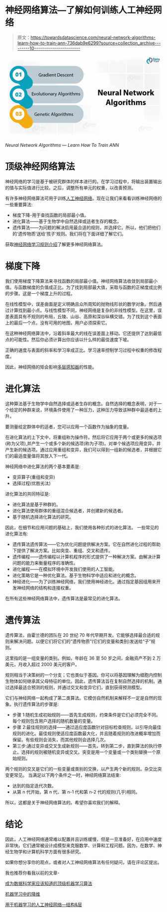 # 神经网络算法—了解如何训练人工神经网络

> 原文：<https://towardsdatascience.com/neural-network-algorithms-learn-how-to-train-ann-736dab9e6299?source=collection_archive---------10----------------------->

![](img/1a52fa35466699df0be961cb9d16d377.png)

*Neural Network Algorithms — Learn How To Train ANN*

# 顶级神经网络算法

神经网络的学习是基于被研究群体的样本进行的。在学习过程中，将输出装置输出的值与实际值进行比较。之后，调整所有单元的权重，以改善预测。

有许多神经网络算法可用于训练[人工神经网络](http://data-flair.training/blogs/artificial-neural-network/)。现在让我们来看看训练神经网络的一些重要算法:

*   梯度下降-用于查找函数的局部最小值。
*   进化算法——基于生物学中自然选择或适者生存的概念。
*   遗传算法——为问题的解决启用最合适的规则，并选择它。所以，他们把他们的‘遗传物质’送给‘孩子’规则。我们将在下面详细了解它们。

获取[神经网络学习规则介绍](http://data-flair.training/blogs/learning-rules-in-neural-network/)了解更多神经网络算法。

# 梯度下降

我们使用梯度下降算法来寻找函数的局部最小值。神经网络算法收敛到局部最小值。与函数梯度的负值成正比。为了找到局部最大值，采取与函数的正梯度成比例的步骤。这是一个梯度上升的过程。

在线性模型中，误差曲面是定义明确且众所周知的抛物线形状的数学对象。然后通过计算找到最小点。与线性模型不同，神经网络是复杂的非线性模型。在这里，误差表面具有不规则的布局，丘陵、山谷、高原和深谷纵横交错。为了找到这个表面上的最后一个点，没有可用的地图，用户必须探索它。

在这种神经网络算法中，沿着斜率最大的线在误差面上移动。它还提供了达到最低点的可能性。然后你必须计算出你应该以什么样的最佳速度下坡。

正确的速度与表面的斜率和学习率成正比。学习速率控制学习过程中权重的修改程度。

因此，神经网络的矩会影响[多层感知器](http://data-flair.training/blogs/artificial-neural-network-model/)的性能。

# 进化算法

这种算法基于生物学中自然选择或适者生存的概念。自然选择的概念表明，对于一个给定的种群来说，环境条件使用了一种压力，这种压力导致该种群中最适者的上升。

要测量给定群体中的适者，您可以应用一个函数作为抽象的度量。

在进化算法的上下文中，将重组称为操作符。然后将它应用于两个或更多的候选项(称为父项),并产生一个或多个新的候选项(称为子项)。对单个候选项应用变异，并产生新的候选项。通过应用重组和变异，我们可以得到一组新的候选者，并根据它们的最适度量值将其放入下一代。

神经网络中进化算法的两个基本要素是:

*   变异算子(重组和变异)
*   选择过程(优胜劣汰)

进化算法的共同特征是:

*   进化算法是基于种群的。
*   进化算法使用群体的重组混合候选者，并创建新的候选者。
*   基于随机选择进化算法的研究。

因此，在细节和应用问题的基础上，我们使用各种形式的进化算法。
一些常见的进化算法有:

*   遗传算法遗传算法——它为优化问题提供解决方案。它在自然进化过程的帮助下提供了解决方案。比如突变、重组、交叉和遗传。
*   遗传编程——遗传编程以计算机程序的形式提供了一种解决方案。由解决计算问题的能力来衡量程序的准确性。
*   进化编程——在模拟环境中开发我们使用的人工智能。
*   进化策略它是一种优化算法。基于生物科学中适应和进化的概念。
*   神经进化——为了训练神经网络，我们使用神经进化。通过指定基因组用来开发神经网络的结构和连接权重。

在所有这些神经网络算法中，遗传算法是最常见的进化算法。

# 遗传算法

遗传算法，由霍兰德的团队在 20 世纪 70 年代早期开发。它能够选择最合适的规则来解决问题。以便它们将它们的“遗传物质”(它们的变量和类别)发送给“子”规则。

这里指的是一组变量的类别。例如，年龄在 36 至 50 岁之间，金融资产不到 2 万美元，月收入超过 2000 美元的客户。

规则相当于决策树的一个分支；它也类似于基因。你可以将基因理解为细胞内控制生物体如何继承其父母特征的单位。因此，遗传算法旨在复制自然选择的机制。通过选择最适合预测的规则，并通过交叉和变异它们，直到获得预测模型。

它们与神经网络一起构成了第二类算法。它模仿自然机制来解释不一定是自然的现象。执行遗传算法的步骤是:

*   步骤 1:随机生成初始规则——首先生成规则，约束条件是它们必须完全不同。每个规则包含用户选择的随机数量的变量。
*   步骤 2:最佳规则的选择——通过适应度函数针对目标检查规则，以引导向最佳规则的进化。最佳规则使适应度函数最大化，并且随着规则的改进概率增加而保留。有些规则会消失，而其他规则会选择几次。
*   第三步:通过变异或交叉生成新规则——首先，转到第二步，直到算法的执行停止。选择的规则被随机变异或交叉。突变是用一个变量或一个类别替换一个原始规则。

两个规则的交叉是它们的一些变量或类别的交换，以产生两个新的规则。杂交比突变更常见。
当满足以下两个条件之一时，神经网络算法结束:

*   达到的指定迭代次数。
*   从第 n 代开始，第 n 代、第 n-1 代和第 n-2 代的规则(几乎)相同。

所以，这都是关于神经网络算法的。希望你喜欢我们的解释。

# 结论

因此，人工神经网络通常难以配置并且训练缓慢，但是一旦准备好，在应用中速度非常快。它们通常被设计成模型来克服数学、计算和工程问题。因为，在数学、神经生物学和计算机科学方面有很多研究。

如果你想分享你的观点，或者对人工神经网络算法有任何疑问，请在评论区提出。

我也推荐你看我以前的文章-

[成为数据科学家应该知道的顶级机器学习算法](https://medium.com/p/17b16bc85077?source=post_stats_page---------------------------)

[机器学习中的降维](https://medium.com/p/dad03dd46a9e?source=post_stats_page---------------------------)

[用于机器学习的人工神经网络—结构&层](https://medium.com/p/a031fcb279d7?source=post_stats_page---------------------------)